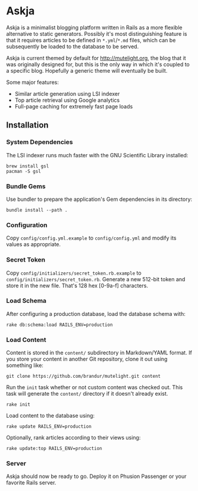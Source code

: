 Askja
=====

Askja is a minimalist blogging platform written in Rails as a more flexible
alternative to static generators. Possibly it's most distinguishing feature is
that it requires articles to be defined in `*.yml`/`*.md` files, which can be
subsequently be loaded to the database to be served.

Askja is current themed by default for http://mutelight.org, the blog that it
was originally designed for, but this is the only way in which it's coupled to
a specific blog. Hopefully a generic theme will eventually be built.

Some major features:

* Similar article generation using LSI indexer
* Top article retrieval using Google analytics
* Full-page caching for extremely fast page loads

Installation
------------

### System Dependencies

The LSI indexer runs much faster with the GNU Scientific Library installed:

    brew install gsl
    pacman -S gsl

### Bundle Gems

Use bundler to prepare the application's Gem dependencies in its directory:

    bundle install --path .

### Configuration

Copy `config/config.yml.example` to `config/config.yml` and modify its values as appropriate.

### Secret Token

Copy `config/initializers/secret_token.rb.example` to `config/initializers/secret_token.rb`. Generate a new 512-bit token and store it in the new file. That's 128 hex [0-9a-f] characters.

### Load Schema

After configuring a production database, load the database schema with:

    rake db:schema:load RAILS_ENV=production

### Load Content

Content is stored in the `content/` subdirectory in Markdown/YAML format. If
you store your content in another Git repository, clone it out using something
like:

    git clone https://github.com/brandur/mutelight.git content

Run the `init` task whether or not custom content was checked out. This task
will generate the `content/` directory if it doesn't already exist.

    rake init

Load content to the database using:

    rake update RAILS_ENV=production

Optionally, rank articles according to their views using:

    rake update:top RAILS_ENV=production

### Server

Askja should now be ready to go. Deploy it on Phusion Passenger or your 
favorite Rails server.

